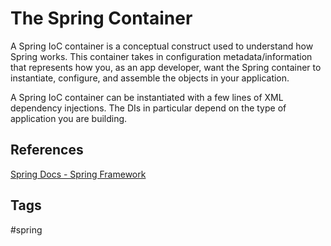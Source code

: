 # The Spring Container 

A Spring IoC container is a conceptual construct used to understand how Spring works. This container takes in configuration metadata/information that represents how you, as an app developer, want the Spring container to instantiate, configure, and assemble the objects in your application.  

A Spring IoC container can be instantiated with a few lines of XML dependency injections. The DIs in particular depend on the type of application you are building.

## References
[Spring Docs - Spring Framework](https://docs.spring.io/spring-framework/docs/5.2.7.RELEASE/spring-framework-reference/core.html#beans-basics)

## Tags
#spring
